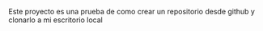 Este proyecto es una prueba de como crear un repositorio desde github y clonarlo a mi escritorio local

